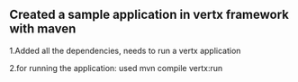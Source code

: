 ## Created a sample application in vertx framework with maven

1.Added all the dependencies, needs to run a vertx application

2.for running the application: used mvn compile vertx:run
